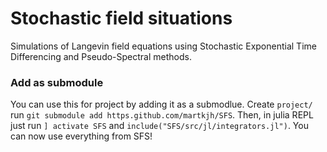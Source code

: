 # Stochastic field situations

Simulations of Langevin field equations using Stochastic Exponential Time Differencing and Pseudo-Spectral methods.


### Add as submodule

You can use this for project by adding it as a submodlue.
Create `project/` run `git submodule add https.github.com/martkjh/SFS`.
Then, in julia REPL just run `] activate SFS` and `include("SFS/src/jl/integrators.jl")`.
You can now use everything from SFS!
